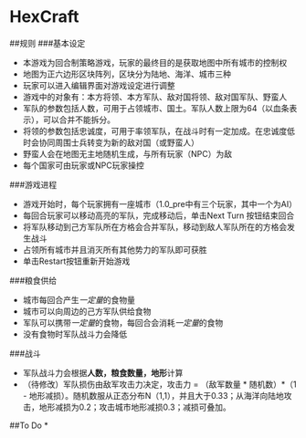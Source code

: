 # HexCraft

##规则
###基本设定
* 本游戏为回合制策略游戏，玩家的最终目的是获取地图中所有城市的控制权
* 地图为正六边形区块阵列，区块分为陆地、海洋、城市三种
* 玩家可以进入编辑界面对游戏设定进行调整
* 游戏中的对象有：本方将领、本方军队、敌对国将领、敌对国军队、野蛮人
* 军队的参数包括人数，可用于占领城市、国土。军队人数上限为64（以血条表示），可以合并不能拆分。
* 将领的参数包括忠诚度，可用于率领军队，在战斗时有一定加成。在忠诚度低时会协同周围士兵转变为新的敌对国（或野蛮人）
* 野蛮人会在地图无主地随机生成，与所有玩家（NPC）为敌
* 每个国家可由玩家或NPC玩家操控

###游戏进程
* 游戏开始时，每个玩家拥有一座城市（1.0_pre中有三个玩家，其中一个为AI）
* 每回合玩家可以移动高亮的军队，完成移动后，单击Next Turn 按钮结束回合
* 将军队移动到己方军队所在方格会合并军队，移动到敌人军队所在的方格会发生战斗
* 占领所有城市并且消灭所有其他势力的军队即可获胜
* 单击Restart按钮重新开始游戏



###粮食供给
* 城市每回合产生*一定量*的食物量
* 城市可以向周边的己方军队供给食物
* 军队可以携带*一定量*的食物，每回合会消耗*一定量*的食物
* 没有食物时军队战斗力会降低

###战斗
* 军队战斗力会根据**人数，粮食数量，地形**计算
* （待修改）军队损伤由敌军攻击力决定，攻击力 = （敌军数量 * 随机数）*（1 - 地形减损）。随机数服从正态分布N（1,1），并且大于0.33；从海洋向陆地攻击，地形减损为0.2；攻击城市地形减损0.3；减损可叠加。

##To Do
*  
